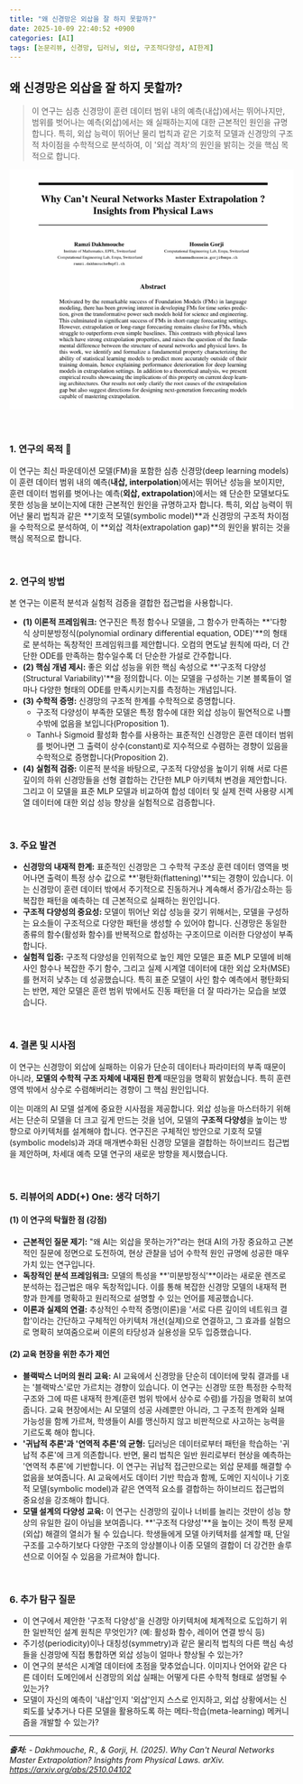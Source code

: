```yaml
---
title: "왜 신경망은 외삽을 잘 하지 못할까?"
date: 2025-10-09 22:40:52 +0900
categories: [AI]
tags: [논문리뷰, 신경망, 딥러닝, 외삽, 구조적다양성, AI한계]
---
```


## 왜 신경망은 외삽을 잘 하지 못할까?

> 이 연구는 심층 신경망이 훈련 데이터 범위 내의 예측(내삽)에서는 뛰어나지만, 범위를 벗어나는 예측(외삽)에서는 왜 실패하는지에 대한 근본적인 원인을 규명합니다. 특히, 외삽 능력이 뛰어난 물리 법칙과 같은 기호적 모델과 신경망의 구조적 차이점을 수학적으로 분석하여, 이 '외삽 격차'의 원인을 밝히는 것을 핵심 목적으로 합니다.

![이미지](/assets/Extrapolation.png)

<br>

### 1. 연구의 목적 🎯

이 연구는 최신 파운데이션 모델(FM)을 포함한 심층 신경망(deep learning models)이 훈련 데이터 범위 내의 예측(**내삽, interpolation**)에서는 뛰어난 성능을 보이지만, 훈련 데이터 범위를 벗어나는 예측(**외삽, extrapolation**)에서는 왜 단순한 모델보다도 못한 성능을 보이는지에 대한 근본적인 원인을 규명하고자 합니다. 특히, 외삽 능력이 뛰어난 물리 법칙과 같은 **기호적 모델(symbolic model)**과 신경망의 구조적 차이점을 수학적으로 분석하여, 이 **외삽 격차(extrapolation gap)**의 원인을 밝히는 것을 핵심 목적으로 합니다.

<br>

### 2. 연구의 방법

본 연구는 이론적 분석과 실험적 검증을 결합한 접근법을 사용합니다.

* **(1) 이론적 프레임워크:** 연구진은 특정 함수나 모델을, 그 함수가 만족하는 **'다항식 상미분방정식(polynomial ordinary differential equation, ODE)'**의 형태로 분석하는 독창적인 프레임워크를 제안합니다. 오컴의 면도날 원칙에 따라, 더 간단한 ODE를 만족하는 함수일수록 더 단순한 가설로 간주합니다.
* **(2) 핵심 개념 제시:** 좋은 외삽 성능을 위한 핵심 속성으로 **'구조적 다양성(Structural Variability)'**을 정의합니다. 이는 모델을 구성하는 기본 블록들이 얼마나 다양한 형태의 ODE를 만족시키는지를 측정하는 개념입니다.
* **(3) 수학적 증명:** 신경망의 구조적 한계를 수학적으로 증명합니다.
    * 구조적 다양성이 부족한 모델은 특정 함수에 대한 외삽 성능이 필연적으로 나쁠 수밖에 없음을 보입니다(Proposition 1).
    * Tanh나 Sigmoid 활성화 함수를 사용하는 표준적인 신경망은 훈련 데이터 범위를 벗어나면 그 출력이 상수(constant)로 지수적으로 수렴하는 경향이 있음을 수학적으로 증명합니다(Proposition 2).
* **(4) 실험적 검증:** 이론적 분석을 바탕으로, 구조적 다양성을 높이기 위해 서로 다른 깊이의 하위 신경망들을 선형 결합하는 간단한 MLP 아키텍처 변경을 제안합니다. 그리고 이 모델을 표준 MLP 모델과 비교하여 합성 데이터 및 실제 전력 사용량 시계열 데이터에 대한 외삽 성능 향상을 실험적으로 검증합니다.

<br>

### 3. 주요 발견

* **신경망의 내재적 한계:** 표준적인 신경망은 그 수학적 구조상 훈련 데이터 영역을 벗어나면 출력이 특정 상수 값으로 **'평탄화(flattening)'**되는 경향이 있습니다. 이는 신경망이 훈련 데이터 밖에서 주기적으로 진동하거나 계속해서 증가/감소하는 등 복잡한 패턴을 예측하는 데 근본적으로 실패하는 원인입니다.
* **구조적 다양성의 중요성:** 모델이 뛰어난 외삽 성능을 갖기 위해서는, 모델을 구성하는 요소들이 구조적으로 다양한 패턴을 생성할 수 있어야 합니다. 신경망은 동일한 종류의 함수(활성화 함수)를 반복적으로 합성하는 구조이므로 이러한 다양성이 부족합니다.
* **실험적 입증:** 구조적 다양성을 인위적으로 높인 제안 모델은 표준 MLP 모델에 비해 사인 함수나 복잡한 주기 함수, 그리고 실제 시계열 데이터에 대한 외삽 오차(MSE)를 현저히 낮추는 데 성공했습니다. 특히 표준 모델이 사인 함수 예측에서 평탄화되는 반면, 제안 모델은 훈련 범위 밖에서도 진동 패턴을 더 잘 따라가는 모습을 보였습니다.

<br>

### 4. 결론 및 시사점

이 연구는 신경망이 외삽에 실패하는 이유가 단순히 데이터나 파라미터의 부족 때문이 아니라, **모델의 수학적 구조 자체에 내재된 한계** 때문임을 명확히 밝혔습니다. 특히 훈련 영역 밖에서 상수로 수렴해버리는 경향이 그 핵심 원인입니다.

이는 미래의 AI 모델 설계에 중요한 시사점을 제공합니다. 외삽 성능을 마스터하기 위해서는 단순히 모델을 더 크고 깊게 만드는 것을 넘어, 모델의 **구조적 다양성**을 높이는 방향으로 아키텍처를 설계해야 합니다. 연구진은 구체적인 방안으로 기호적 모델(symbolic models)과 과대 매개변수화된 신경망 모델을 결합하는 하이브리드 접근법을 제안하며, 차세대 예측 모델 연구의 새로운 방향을 제시했습니다.

<br>

### 5. 리뷰어의 ADD(+) One: 생각 더하기

#### (1) 이 연구의 탁월한 점 (강점)
* **근본적인 질문 제기:** "왜 AI는 외삽을 못하는가?"라는 현대 AI의 가장 중요하고 근본적인 질문에 정면으로 도전하여, 현상 관찰을 넘어 수학적 원인 규명에 성공한 매우 가치 있는 연구입니다.
* **독창적인 분석 프레임워크:** 모델의 특성을 **'미분방정식'**이라는 새로운 렌즈로 분석하는 접근법은 매우 독창적입니다. 이를 통해 복잡한 신경망 모델의 내재적 편향과 한계를 명확하고 원리적으로 설명할 수 있는 언어를 제공했습니다.
* **이론과 실제의 연결:** 추상적인 수학적 증명(이론)을 '서로 다른 깊이의 네트워크 결합'이라는 간단하고 구체적인 아키텍처 개선(실제)으로 연결하고, 그 효과를 실험으로 명확히 보여줌으로써 이론의 타당성과 실용성을 모두 입증했습니다.

#### (2) 교육 현장을 위한 추가 제언
* **블랙박스 너머의 원리 교육:** AI 교육에서 신경망을 단순히 데이터에 맞춰 결과를 내는 '블랙박스'로만 가르치는 경향이 있습니다. 이 연구는 신경망 또한 특정한 수학적 구조와 그에 따른 내재적 한계(훈련 범위 밖에서 상수로 수렴)를 가짐을 명확히 보여줍니다. 교육 현장에서는 AI 모델의 성공 사례뿐만 아니라, 그 구조적 한계와 실패 가능성을 함께 가르쳐, 학생들이 AI를 맹신하지 않고 비판적으로 사고하는 능력을 기르도록 해야 합니다.
* **'귀납적 추론'과 '연역적 추론'의 균형:** 딥러닝은 데이터로부터 패턴을 학습하는 '귀납적 추론'에 크게 의존합니다. 반면, 물리 법칙은 일반 원리로부터 현상을 예측하는 '연역적 추론'에 기반합니다. 이 연구는 귀납적 접근만으로는 외삽 문제를 해결할 수 없음을 보여줍니다. AI 교육에서도 데이터 기반 학습과 함께, 도메인 지식이나 기호적 모델(symbolic model)과 같은 연역적 요소를 결합하는 하이브리드 접근법의 중요성을 강조해야 합니다.
* **모델 설계의 다양성 교육:** 이 연구는 신경망의 깊이나 너비를 늘리는 것만이 성능 향상의 유일한 길이 아님을 보여줍니다. **'구조적 다양성'**을 높이는 것이 특정 문제(외삽) 해결의 열쇠가 될 수 있습니다. 학생들에게 모델 아키텍처를 설계할 때, 단일 구조를 고수하기보다 다양한 구조의 앙상블이나 이종 모델의 결합이 더 강건한 솔루션으로 이어질 수 있음을 가르쳐야 합니다.

<br>

### 6. 추가 탐구 질문

* 이 연구에서 제안한 '구조적 다양성'을 신경망 아키텍처에 체계적으로 도입하기 위한 일반적인 설계 원칙은 무엇인가? (예: 활성화 함수, 레이어 연결 방식 등)
* 주기성(periodicity)이나 대칭성(symmetry)과 같은 물리적 법칙의 다른 핵심 속성들을 신경망에 직접 통합하면 외삽 성능이 얼마나 향상될 수 있는가?
* 이 연구의 분석은 시계열 데이터에 초점을 맞추었습니다. 이미지나 언어와 같은 다른 데이터 도메인에서 신경망의 외삽 실패는 어떻게 다른 수학적 형태로 설명될 수 있는가?
* 모델이 자신의 예측이 '내삽'인지 '외삽'인지 스스로 인지하고, 외삽 상황에서는 신뢰도를 낮추거나 다른 모델을 활용하도록 하는 메타-학습(meta-learning) 메커니즘을 개발할 수 있는가?

---

_**출처:**_
_- Dakhmouche, R., & Gorji, H. (2025). Why Can't Neural Networks Master Extrapolation? Insights from Physical Laws. arXiv. https://arxiv.org/abs/2510.04102_
